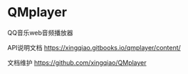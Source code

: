 # QMplayer
QQ音乐web音频播放器

API说明文档 <https://xingqiao.gitbooks.io/qmplayer/content/>

文档维护 <https://github.com/xingqiao/QMplayer>
